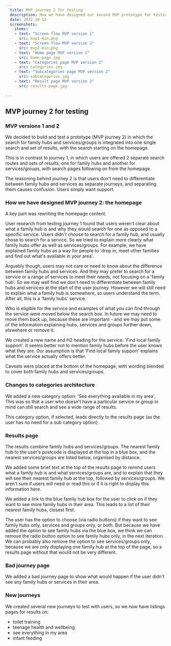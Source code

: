 ```yaml
---
  title: MVP journey 2 for testing
  description: How we have designed our second MVP prototype for testing.
  date: 2022-10-12
  screenshots:
    items:
    - text: "Screen flow MVP version 1"
      src: mvp1-min.png
    - text: "Screen flow MVP version 2"
      src: mvp2-min.png 
    - text: "Home page MVP version 2"
      src: home-page.jpg 
    - text: "Categories page MVP version 2"
      src: categories.jpg 
    - text: "Subcategories page MVP version 2"
      src: subcategories.jpg 
    - text: "Result page MVP version 2"
      src: results-page.jpg       
  
---
```


## MVP journey 2 for testing

### MVP versions 1 and 2

We decided to build and test a prototype (MVP journey 2) in which the search for family hubs and services/groups is integrated into one single search and set of results, with the search starting on the homepage. 

This is in contrast to journey 1, in which users are offered 2 separate search routes and sets of results, one for family hubs and another for services/groups, with search pages following on from the homepage.

The reasoning behind journey 2 is that users don't need to differentiate between family hubs and services as separate journeys, and separating them causes confusion. Users simply want support.

### How we have designed MVP journey 2: the homepage

A key part was rewriting the homepage content. 

User research from testing journey 1 found that users weren't clear about what a family hub is and why they would search for one as opposed to a specific service. Users didn't choose to search for a family hub, and usually chose to search for a service. So we tried to explain more clearly what family hubs offer as well as services/groups. For example, we have explained family hubs as a way for people to 'drop in, meet other families and find out what's available in your area'.

Arguably though, users may not care or need to know about the difference between family hubs and services. And they may prefer to search for a service or a range of services to meet their needs, not focusing on a 'family hub'. So we may well find we don't need to differentiate between family hubs and services at the start of the user journey. However we will still need to explain what a family hub is somewhere, so users understand the term. After all, this is a 'family hubs' service.

Who is eligible for the service and examples of what you can find through the service were moved below the search box. In future we may need to move them back up, because these are important - and we may put some of the information explaining hubs, services and groups further down, elswehere or remove it. 

We created a new name and H2 heading for the service: 'Find local family support'. It seems better not to mention family hubs before the user knows what they are. Our assumption is that 'Find local family support' explains what the service actually offers better.

Caveats were placed at the bottom of the homepage, with wording blended to cover both family hubs and services/groups.

### Changes to categories architecture

We added a new category option: 'See everything available in my area'. This was so that a user who doesn't have a particular service or group in mind can still search and see a wide range of results.

This category option, if selected, leads directly to the results page (as the user has no need for a sub category option).

### Results page

The results combine family hubs and services/groups. The nearest family hub to the user's postcode is displayed at the top in a blue box, and the nearest services/groups are listed below, organised by distance.

We added some brief text at the top of the results page to remind users what a family hub is and what services/groups are, and to explain that they will see their nearest family hub at the top, followed by services/groups. We aren't sure if users will need or read this or if it is right to display this information here.

We added a link to the blue family hub box for the user to click on if they want to see more family hubs in their area. This leads to a list of their nearest family hubs, closest first.

The user has the option to choose (via radio buttons) if they want to see family hubs only, services and groups only, or both. But because we have added the option to see family hubs via the blue box, we think we can remove the radio button option to see family hubs only, in the next iteration. We can probably also remove the option to see services/groups only, because we are only displaying one family hub at the top of the page, so a results page without that would not be very different.

### Bad journey page

We added a bad journey page to show what would happen if the user didn't see any family hubs or services in their area.

### New journeys

We created several new journeys to test with users, so we now have listings pages for results on:

* toilet training
* teenage health and wellbeing
* see everything in my area
* infant feeding










